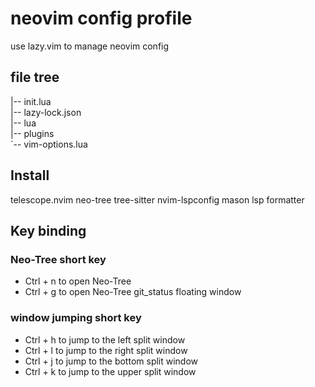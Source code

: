 # neovim config profile

use lazy.vim to manage neovim config

## file tree

|-- init.lua<br>
|-- lazy-lock.json<br>
|-- lua<br>
    |-- plugins<br>
    `-- vim-options.lua


## Install

telescope.nvim
neo-tree
tree-sitter
nvim-lspconfig
mason
lsp
formatter

## Key binding

### Neo-Tree short key

- Ctrl + n to open Neo-Tree
- Ctrl + g to open Neo-Tree git_status floating window

### window jumping short key

- Ctrl + h to jump to the left split window
- Ctrl + l to jump to the right split window
- Ctrl + j to jump to the bottom split window
- Ctrl + k to jump to the upper split window
